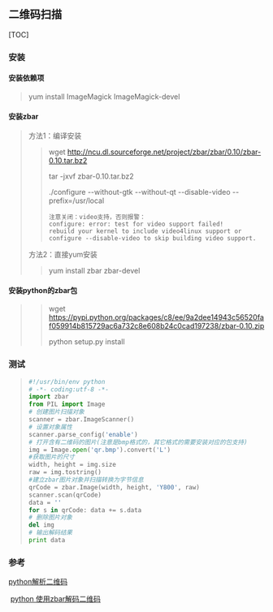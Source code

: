 ## 二维码扫描

[TOC]
### 安装

#### 安装依赖项

> yum install ImageMagick ImageMagick-devel

#### 安装zbar
>方法1：编译安装
>
>
> > wget http://ncu.dl.sourceforge.net/project/zbar/zbar/0.10/zbar-0.10.tar.bz2
> >
> > tar -jxvf  zbar-0.10.tar.bz2
> >
> > ./configure --without-gtk --without-qt --disable-video --prefix=/usr/local
> >
> > ```
> > 注意关闭：video支持，否则报警：
> > configure: error: test for video support failed!
> > rebuild your kernel to include video4linux support or
> > configure --disable-video to skip building video support.
> > ```
> >
>
>方法2：直接yum安装
>
>> yum install zbar zbar-devel
>
#### 安装python的zbar包
>
> > wget https://pypi.python.org/packages/c8/ee/9a2dee14943c56520faf059914b815729ac6a732c8e608b24c0cad197238/zbar-0.10.zip
> >
> > python setup.py install

### 测试

> ```python
> #!/usr/bin/env python
> # -*- coding:utf-8 -*-
> import zbar
> from PIL import Image
> # 创建图片扫描对象
> scanner = zbar.ImageScanner()
> # 设置对象属性 
> scanner.parse_config('enable')
> # 打开含有二维码的图片(注意是bmp格式的，其它格式的需要安装对应的包支持)
> img = Image.open('qr.bmp').convert('L')
> #获取图片的尺寸
> width, height = img.size
> raw = img.tostring() 
> #建立zbar图片对象并扫描转换为字节信息
> qrCode = zbar.Image(width, height, 'Y800', raw)
> scanner.scan(qrCode)
> data = '' 
> for s in qrCode: data += s.data
> # 删除图片对象
> del img
> # 输出解码结果
> print data
> ```

### 参考

[python解析二维码](http://www.toutiao.com/a6355324610682978561/)

 [python 使用zbar解码二维码](http://blog.csdn.net/kkxgx/article/details/7749319)
